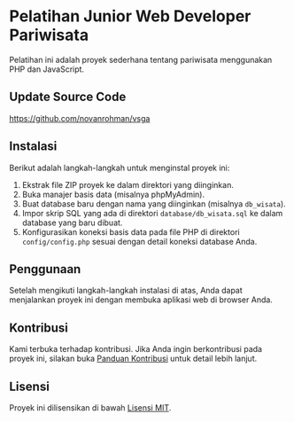 # Pelatihan Junior Web Developer Pariwisata

Pelatihan ini adalah proyek sederhana tentang pariwisata menggunakan PHP dan JavaScript.

## Update Source Code
https://github.com/novanrohman/vsga

## Instalasi

Berikut adalah langkah-langkah untuk menginstal proyek ini:

1. Ekstrak file ZIP proyek ke dalam direktori yang diinginkan.
2. Buka manajer basis data (misalnya phpMyAdmin).
3. Buat database baru dengan nama yang diinginkan (misalnya `db_wisata`).
4. Impor skrip SQL yang ada di direktori `database/db_wisata.sql` ke dalam database yang baru dibuat.
5. Konfigurasikan koneksi basis data pada file PHP di direktori `config/config.php` sesuai dengan detail koneksi database Anda.

## Penggunaan

Setelah mengikuti langkah-langkah instalasi di atas, Anda dapat menjalankan proyek ini dengan membuka aplikasi web di browser Anda.

## Kontribusi

Kami terbuka terhadap kontribusi. Jika Anda ingin berkontribusi pada proyek ini, silakan buka [Panduan Kontribusi](CONTRIBUTING.md) untuk detail lebih lanjut.

## Lisensi

Proyek ini dilisensikan di bawah [Lisensi MIT](LICENSE).
